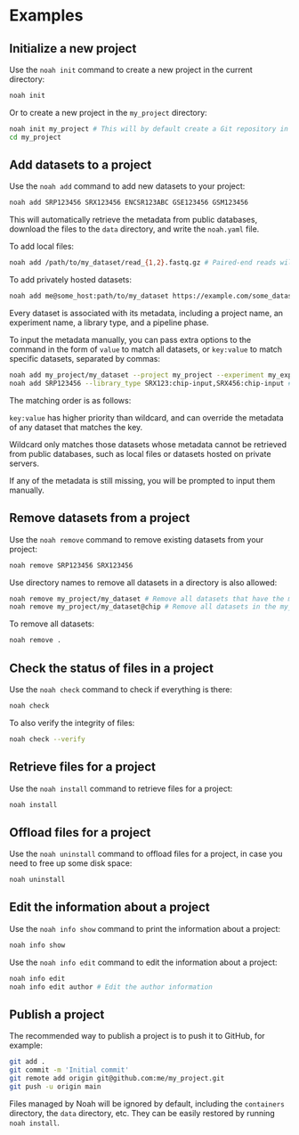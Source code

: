 # Examples

## Initialize a new project

Use the `noah init` command to create a new project in the current directory:

```bash
noah init
```

Or to create a new project in the `my_project` directory:

```bash
noah init my_project # This will by default create a Git repository in my_project
cd my_project
```

## Add datasets to a project

Use the `noah add` command to add new datasets to your project:

```bash
noah add SRP123456 SRX123456 ENCSR123ABC GSE123456 GSM123456
```

This will automatically retrieve the metadata from public databases, download the files to the `data` directory, and write the `noah.yaml` file.

To add local files:

```bash
noah add /path/to/my_dataset/read_{1,2}.fastq.gz # Paired-end reads will be automatically detected
```

To add privately hosted datasets:

```bash
noah add me@some_host:path/to/my_dataset https://example.com/some_dataset ftp://ftp.example.com/another_dataset
```

Every dataset is associated with its metadata, including a project name, an experiment name, a library type, and a pipeline phase.

To input the metadata manually, you can pass extra options to the command in the form of `value` to match all datasets, or `key:value` to match specific datasets, separated by commas:

```bash
noah add my_project/my_dataset --project my_project --experiment my_experiment --library-type chip --pipeline-phase raw
noah add SRP123456 --library_type SRX123:chip-input,SRX456:chip-input # Override the metadata of public datasets
```

The matching order is as follows:

`key:value` has higher priority than wildcard, and can override the metadata of any dataset that matches the key.

Wildcard only matches those datasets whose metadata cannot be retrieved from public databases, such as local files or datasets hosted on private servers.

If any of the metadata is still missing, you will be prompted to input them manually.

## Remove datasets from a project

Use the `noah remove` command to remove existing datasets from your project:

```bash
noah remove SRP123456 SRX123456
```

Use directory names to remove all datasets in a directory is also allowed:

```bash
noah remove my_project/my_dataset # Remove all datasets that have the my_project/my_dataset prefix
noah remove my_project/my_dataset@chip # Remove all datasets in the my_project/my_dataset@chip directory
```

To remove all datasets:

```bash
noah remove .
```

## Check the status of files in a project

Use the `noah check` command to check if everything is there:

```bash
noah check
```

To also verify the integrity of files:

```bash
noah check --verify
```

## Retrieve files for a project

Use the `noah install` command to retrieve files for a project:

```bash
noah install
```

## Offload files for a project

Use the `noah uninstall` command to offload files for a project, in case you need to free up some disk space:

```bash
noah uninstall
```

## Edit the information about a project

Use the `noah info show` command to print the information about a project:

```bash
noah info show
```

Use the `noah info edit` command to edit the information about a project:

```bash
noah info edit
noah info edit author # Edit the author information
```

## Publish a project

The recommended way to publish a project is to push it to GitHub, for example:

```bash
git add .
git commit -m 'Initial commit'
git remote add origin git@github.com:me/my_project.git
git push -u origin main
```

Files managed by Noah will be ignored by default, including the `containers` directory, the `data` directory, etc. They can be easily restored by running `noah install`.
